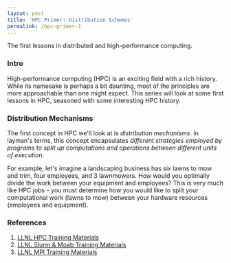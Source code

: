 ```yaml
---
layout: post
title: 'HPC Primer: Distribution Schemes'
permalink: /hpc-primer-1
---
```


The first lessons in distributed and high-performance computing.

### Intro

High-performance computing (HPC) is an exciting field with a rich history.
While its namesake is perhaps a bit daunting, most of the principles are more approachable than one might expect.
This series will look at some first lessons in HPC, seasoned with some interesting HPC history.

### Distribution Mechanisms

The first concept in HPC we'll look at is *distribution mechanisms*.
In layman's terms, this concept encapsulates *different strategies employed by
programs to split up computations and operations between different units of execution*.

For example, let's imagine a landscaping business has six lawns to mow and trim, four employees, and 3 lawnmowers.
How would you optimally divide the work between your equipment and employees?
This is very much like HPC jobs - you must determine how you would like to split
your computational work (lawns to mow) between your hardware resources (employees and equipment).

### References

1. [LLNL HPC Training Materials](https://hpc.llnl.gov/training/tutorials/introduction-parallel-computing-tutorial)
1. [LLNL Slurm & Moab Training Materials](https://computing.llnl.gov/tutorials/moab/)
1. [LLNL MPI Training Materials](https://computing.llnl.gov/tutorials/mpi/)
